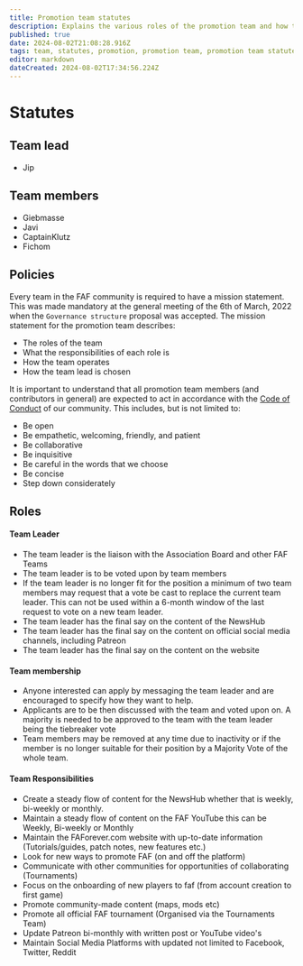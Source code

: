 ```yaml
---
title: Promotion team statutes
description: Explains the various roles of the promotion team and how the team is organized.
published: true
date: 2024-08-02T21:08:28.916Z
tags: team, statutes, promotion, promotion team, promotion team statutes, promo team, promo team statutes, promo, youtube
editor: markdown
dateCreated: 2024-08-02T17:34:56.224Z
---
```


# Statutes

## Team lead

  - Jip
  
## Team members

  - Giebmasse
  - Javi
  - CaptainKlutz
  - Fichom

## Policies

Every team in the FAF community is required to have a mission statement. This was made mandatory at the general meeting of the 6th of March, 2022 when the `Governance structure` proposal was accepted. The mission statement for the promotion team describes:

 - The roles of the team
 - What the responsibilities of each role is
 - How the team operates
 - How the team lead is chosen

It is important to understand that all promotion team members (and contributors in general) are expected to act in accordance with the [Code of Conduct](https://forum.faforever.com/topic/2051/faf-code-of-conduct/1) of our community. This includes, but is not limited to:

 - Be open
 - Be empathetic, welcoming, friendly, and patient
 - Be collaborative
 - Be inquisitive
 - Be careful in the words that we choose
 - Be concise
 - Step down considerately
 
 ## Roles

#### Team Leader
- The team leader is the liaison with the Association Board and other FAF Teams
- The team leader is to be voted upon by team members
- If the team leader is no longer fit for the position a minimum of two team members may request that a vote be cast to replace the current team leader. This can not be used within a 6-month window of the last request to vote on a new team leader.
- The team leader has the final say on the content of the NewsHub
- The team leader has the final say on the content on official social media channels, including Patreon
- The team leader has the final say on the content on the website
#### Team membership
- Anyone interested can apply by messaging the team leader and are encouraged to specify how they want to help.
- Applicants are to be then discussed with the team and voted upon on. A majority is needed to be approved to the team with the team leader being the tiebreaker vote
- Team members may be removed at any time due to inactivity or if the member is no longer suitable for their position by a Majority Vote of the whole team.

#### Team Responsibilities
- Create a steady flow of content for the NewsHub whether that is weekly, bi-weekly or monthly.
- Maintain a steady flow of content on the FAF YouTube this can be Weekly, Bi-weekly or Monthly
- Maintain the FAForever.com website with up-to-date information (Tutorials/guides, patch notes, new features etc.)
- Look for new ways to promote FAF (on and off the platform)
- Communicate with other communities for opportunities of collaborating (Tournaments)
- Focus on the onboarding of new players to faf (from account creation to first game)
- Promote community-made content (maps, mods etc)
- Promote all official FAF tournament (Organised via the Tournaments Team)
- Update Patreon bi-monthly with written post or YouTube video's
- Maintain Social Media Platforms with updated not limited to Facebook, Twitter, Reddit 
